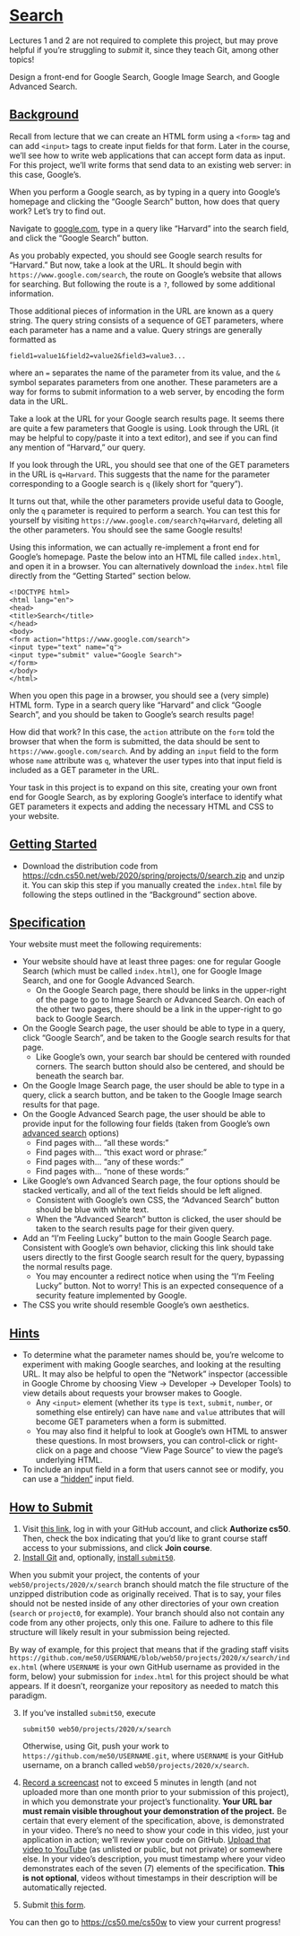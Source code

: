 <div class="col-lg" role="main"
style="margin-bottom: 260px; margin-top: 58.2118px;">

<span id="search" data-id="" style="top: -58.2118px;"></span>

# <a href="#search" data-id="">Search</a>

<div class="alert alert-warning" alert="warning" role="alert">

Lectures 1 and 2 are not required to complete this project, but may
prove helpful if you’re struggling to *submit* it, since they teach Git,
among other topics!

</div>

Design a front-end for Google Search, Google Image Search, and Google
Advanced Search.

<span id="background" data-id="" style="top: -58.2118px;"></span>

## <a href="#background" data-id="">Background</a>

Recall from lecture that we can create an HTML form using a `<form>` tag
and can add `<input>` tags to create input fields for that form. Later
in the course, we’ll see how to write web applications that can accept
form data as input. For this project, we’ll write forms that send data
to an existing web server: in this case, Google’s.

When you perform a Google search, as by typing in a query into Google’s
homepage and clicking the “Google Search” button, how does that query
work? Let’s try to find out.

Navigate to [google.com](https://www.google.com/), type in a query like
“Harvard” into the search field, and click the “Google Search” button.

As you probably expected, you should see Google search results for
“Harvard.” But now, take a look at the URL. It should begin with
`https://www.google.com/search`, the route on Google’s website that
allows for searching. But following the route is a `?`, followed by some
additional information.

Those additional pieces of information in the URL are known as a query
string. The query string consists of a sequence of GET parameters, where
each parameter has a name and a value. Query strings are generally
formatted as

<div class="language-plaintext highlighter-rouge">

<div class="highlight">

``` highlight
field1=value1&field2=value2&field3=value3...
```

</div>

</div>

where an `=` separates the name of the parameter from its value, and the
`&` symbol separates parameters from one another. These parameters are a
way for forms to submit information to a web server, by encoding the
form data in the URL.

Take a look at the URL for your Google search results page. It seems
there are quite a few parameters that Google is using. Look through the
URL (it may be helpful to copy/paste it into a text editor), and see if
you can find any mention of “Harvard,” our query.

If you look through the URL, you should see that one of the GET
parameters in the URL is `q=Harvard`. This suggests that the name for
the parameter corresponding to a Google search is `q` (likely short for
“query”).

It turns out that, while the other parameters provide useful data to
Google, only the `q` parameter is required to perform a search. You can
test this for yourself by visiting
`https://www.google.com/search?q=Harvard`, deleting all the other
parameters. You should see the same Google results!

Using this information, we can actually re-implement a front end for
Google’s homepage. Paste the below into an HTML file called
`index.html`, and open it in a browser. You can alternatively download
the `index.html` file directly from the “Getting Started” section below.

<div class="language-plaintext highlighter-rouge">

<div class="highlight">

``` highlight
<!DOCTYPE html>
<html lang="en">
<head>
<title>Search</title>
</head>
<body>
<form action="https://www.google.com/search">
<input type="text" name="q">
<input type="submit" value="Google Search">
</form>
</body>
</html>
```

</div>

</div>

When you open this page in a browser, you should see a (very simple)
HTML form. Type in a search query like “Harvard” and click “Google
Search”, and you should be taken to Google’s search results page!

How did that work? In this case, the `action` attribute on the `form`
told the browser that when the form is submitted, the data should be
sent to `https://www.google.com/search`. And by adding an `input` field
to the form whose `name` attribute was `q`, whatever the user types into
that input field is included as a GET parameter in the URL.

Your task in this project is to expand on this site, creating your own
front end for Google Search, as by exploring Google’s interface to
identify what GET parameters it expects and adding the necessary HTML
and CSS to your website.

<span id="getting-started" data-id="" style="top: -58.2118px;"></span>

## <a href="#getting-started" data-id="">Getting Started</a>

- <span class="fa-li"></span>Download the distribution code from
  <https://cdn.cs50.net/web/2020/spring/projects/0/search.zip> and unzip
  it. You can skip this step if you manually created the `index.html`
  file by following the steps outlined in the “Background” section
  above.

<span id="specification" data-id="" style="top: -58.2118px;"></span>

## <a href="#specification" data-id="">Specification</a>

Your website must meet the following requirements:

- <span class="fa-li"></span>Your website should have at least three
  pages: one for regular Google Search (which must be called
  `index.html`), one for Google Image Search, and one for Google
  Advanced Search.
  - <span class="fa-li"></span>On the Google Search page, there should
    be links in the upper-right of the page to go to Image Search or
    Advanced Search. On each of the other two pages, there should be a
    link in the upper-right to go back to Google Search.
- <span class="fa-li"></span>On the Google Search page, the user should
  be able to type in a query, click “Google Search”, and be taken to the
  Google search results for that page.
  - <span class="fa-li"></span>Like Google’s own, your search bar should
    be centered with rounded corners. The search button should also be
    centered, and should be beneath the search bar.
- <span class="fa-li"></span>On the Google Image Search page, the user
  should be able to type in a query, click a search button, and be taken
  to the Google Image search results for that page.
- <span class="fa-li"></span>On the Google Advanced Search page, the
  user should be able to provide input for the following four fields
  (taken from Google’s own [advanced
  search](https://www.google.com/advanced_search) options)
  - <span class="fa-li"></span>Find pages with… “all these words:”
  - <span class="fa-li"></span>Find pages with… “this exact word or
    phrase:”
  - <span class="fa-li"></span>Find pages with… “any of these words:”
  - <span class="fa-li"></span>Find pages with… “none of these words:”
- <span class="fa-li"></span>Like Google’s own Advanced Search page, the
  four options should be stacked vertically, and all of the text fields
  should be left aligned.
  - <span class="fa-li"></span>Consistent with Google’s own CSS, the
    “Advanced Search” button should be blue with white text.
  - <span class="fa-li"></span>When the “Advanced Search” button is
    clicked, the user should be taken to the search results page for
    their given query.
- <span class="fa-li"></span>Add an “I’m Feeling Lucky” button to the
  main Google Search page. Consistent with Google’s own behavior,
  clicking this link should take users directly to the first Google
  search result for the query, bypassing the normal results page.
  - <span class="fa-li"></span>You may encounter a redirect notice when
    using the “I’m Feeling Lucky” button. Not to worry! This is an
    expected consequence of a security feature implemented by Google.
- <span class="fa-li"></span>The CSS you write should resemble Google’s
  own aesthetics.

<span id="hints" data-id="" style="top: -58.2118px;"></span>

## <a href="#hints" data-id="">Hints</a>

- <span class="fa-li"></span>To determine what the parameter names
  should be, you’re welcome to experiment with making Google searches,
  and looking at the resulting URL. It may also be helpful to open the
  “Network” inspector (accessible in Google Chrome by choosing View -\>
  Developer -\> Developer Tools) to view details about requests your
  browser makes to Google.
  - <span class="fa-li"></span>Any `<input>` element (whether its `type`
    is `text`, `submit`, `number`, or something else entirely) can have
    `name` and `value` attributes that will become GET parameters when a
    form is submitted.
  - <span class="fa-li"></span>You may also find it helpful to look at
    Google’s own HTML to answer these questions. In most browsers, you
    can control-click or right-click on a page and choose “View Page
    Source” to view the page’s underlying HTML.
- <span class="fa-li"></span>To include an input field in a form that
  users cannot see or modify, you can use a
  [“hidden”](https://www.w3schools.com/tags/att_input_type_hidden.asp)
  input field.

<span id="how-to-submit" data-id="" style="top: -58.2118px;"></span>

## <a href="#how-to-submit" data-id="">How to Submit</a>

1.  Visit [this
    link](https://submit.cs50.io/invites/89679428401548238ceb022f141b9947),
    log in with your GitHub account, and click **Authorize cs50**. Then,
    check the box indicating that you’d like to grant course staff
    access to your submissions, and click **Join course**.
2.  [Install Git](https://git-scm.com/downloads) and, optionally,
    [install `submit50`](https://cs50.readthedocs.io/submit50/).

<div class="alert alert-success" alert="success" role="alert">

When you submit your project, the contents of your
`web50/projects/2020/x/search` branch should match the file structure of
the unzipped distribution code as originally received. That is to say,
your files should not be nested inside of any other directories of your
own creation (`search` or `project0`, for example). Your branch should
also not contain any code from any other projects, only this one.
Failure to adhere to this file structure will likely result in your
submission being rejected.

By way of example, for this project that means that if the grading staff
visits
`https://github.com/me50/USERNAME/blob/web50/projects/2020/x/search/index.html`
(where `USERNAME` is your own GitHub username as provided in the form,
below) your submission for `index.html` for this project should be what
appears. If it doesn’t, reorganize your repository as needed to match
this paradigm.

</div>

3.  If you’ve installed `submit50`, execute

    <div class="language-plaintext highlighter-rouge">

    <div class="highlight">

    ``` highlight
    submit50 web50/projects/2020/x/search
    ```

    </div>

    </div>

    Otherwise, using Git, push your work to
    `https://github.com/me50/USERNAME.git`, where `USERNAME` is your
    GitHub username, on a branch called `web50/projects/2020/x/search`.

4.  [Record a
    screencast](https://www.howtogeek.com/205742/how-to-record-your-windows-mac-linux-android-or-ios-screen/)
    not to exceed 5 minutes in length (and not uploaded more than one
    month prior to your submission of this project), in which you
    demonstrate your project’s functionality. **Your URL bar must remain
    visible throughout your demonstration of the project.** Be certain
    that every element of the specification, above, is demonstrated in
    your video. There’s no need to show your code in this video, just
    your application in action; we’ll review your code on GitHub.
    [Upload that video to YouTube](https://www.youtube.com/upload) (as
    unlisted or public, but not private) or somewhere else. In your
    video’s description, you must timestamp where your video
    demonstrates each of the seven (7) elements of the specification.
    **This is not optional**, videos without timestamps in their
    description will be automatically rejected.

5.  Submit [this
    form](https://forms.cs50.io/283d7d90-d5a6-4fbd-9c56-775b4cb83ca1).

You can then go to <https://cs50.me/cs50w> to view your current
progress!

</div>
